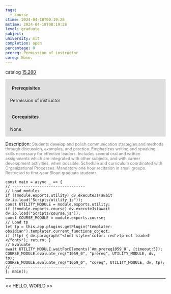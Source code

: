 ```yaml
---
tags:
  - course
ctime: 2024-04-18T00:19:28
mstime: 2024-04-18T00:19:28
level: graduate
subject: 
university: mit
completion: open
percentage: 0
prereq: Permission of instructor
coreq: None.
---
```


catalog [15.280](http://student.mit.edu/catalog/m15a.html#15.280)

<span style="display: block; padding: 15px; background-color: rgb(100, 100, 100, 0.2);"><font id="m_prereq1059_0" style="display: block; font-family: Arial, sans-serif; font-weight: bold; padding: 5px">Prerequisites</font><br><span id="prereq1059_0">Permission of instructor</span></span>
<span style="display: block; padding: 15px; background-color: rgb(100, 100, 100, 0.2);"><font id="m_coreq1059_0" style="display: block; font-family: Arial, sans-serif; font-weight: bold; padding: 5px">Corequisites</font><br><span id="coreq1059_0">None.</span></span>

<font style="">Description:</font>
<font style="color: grey; font-size: 0.8rem;">Students develop and polish communication strategies and methods through discussion, examples, and practice. Emphasizes writing and speaking skills necessary for effective leaders. Includes several oral and written assignments which are integrated with other subjects, and with career development activities, when possible. Schedule and curriculum coordinated with Organizational Processes. Mandatory one hour recitation in small groups. Restricted to first-year Sloan graduate students.</font>

```dataviewjs
const main = async _ => {
// --------------------------------
// Load modules
if (!module.exports.utility) dv.executeJs(await dv.io.load("Scripts/utility.js"));
const UTILITY_MODULE = module.exports.utility;
if (!module.exports.course) dv.executeJs(await dv.io.load("Scripts/course.js"));
const COURSE_MODULE = module.exports.course;
// Load tp
let tp = this.app.plugins.getPlugin("templater-obsidian").templater.current_functions_object;
if (!tp) { dv.paragraph("<font style='color: red'>tp not loaded!</font>"); return; }
// Evaluate
await UTILITY_MODULE.waitForElements(`#m_prereq1059_0`, {timeout:5});
COURSE_MODULE.evaluate_req("1059_0", "prereq", UTILITY_MODULE, dv, tp);
COURSE_MODULE.evaluate_req("1059_0", "coreq", UTILITY_MODULE, dv, tp);
// --------------------------------
}; main();
```

---

<< HELLO, WORLD >>
